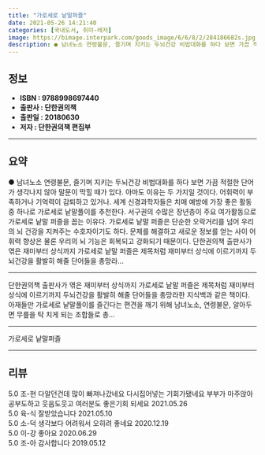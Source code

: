 ```yaml
---
title: "가로세로 낱말퍼즐"
date: 2021-05-26 14:21:40
categories: [국내도서, 취미-레저]
image: https://bimage.interpark.com/goods_image/6/6/8/2/284186682s.jpg
description: ● 남녀노소 연령불문, 즐기며 지키는 두뇌건강 비법대화를 하다 보면 가끔 적절한 단어가 생각나지 않아 말문이 막힐 때가 있다. 아마도 이유는 두 가지일 것이다. 어휘력이 부족하거나 기억력이 감퇴하고 있거나. 세계 신경과학자들은 치매 예방에 가장 좋은 활동 중 하나로 가로세로 낱말풀이를
---
```


## **정보**

- **ISBN : 9788998697440**
- **출판사 : 단한권의책**
- **출판일 : 20180630**
- **저자 : 단한권의책 편집부**

------



## **요약**

●  남녀노소 연령불문, 즐기며 지키는 두뇌건강 비법대화를 하다 보면 가끔 적절한 단어가 생각나지 않아 말문이 막힐 때가 있다. 아마도 이유는 두 가지일 것이다. 어휘력이 부족하거나 기억력이 감퇴하고 있거나. 세계 신경과학자들은 치매 예방에 가장 좋은 활동 중 하나로 가로세로 낱말풀이를 추천한다. 서구권의 수많은 장년층이 주요 여가활동으로 가로세로 낱말 퍼즐을 꼽는 이유다. 가로세로 낱말 퍼즐은 단순한 오락거리를 넘어 우리의 뇌 건강을 지켜주는 수호자이기도 하다. 문제를 해결하고 새로운 정보를 얻는 사이 어휘력 향상은 물론 우리의 뇌 기능은 회복되고 강화되기 때문이다. 단한권의책 출판사가 엮은 재미부터 상식까지 가로세로 낱말 퍼즐은 제목처럼 재미부터 상식에 이르기까지 두뇌건강을 활발히 해줄 단어들을 총망라...

------

단한권의책 출판사가 엮은 재미부터 상식까지 가로세로 낱말 퍼즐은 제목처럼 재미부터 상식에 이르기까지 두뇌건강을 활발히 해줄 단어들을 총망라한 지식백과 같은 책이다. 아재들만 가로세로 낱말풀이를 즐긴다는 편견을 깨기 위해 남녀노소, 연령불문, 알아두면 무릎을 탁 치게 되는 조합들로 총... 

------


가로세로 낱말퍼즐 

------


## **리뷰** 

5.0 조-현 다알던건데  많이 빠져나갔네요
다시집어넣는 기회가됐네요
부부가 마주앉아 공부도하고  웃음도웃고
여러분도 좋은기회 되세요 2021.05.26 <br/>5.0 육-식 잘받았습니다  2021.05.10 <br/>5.0 소-덕 생각보다 어려워서 오히려 좋네요 2020.12.19 <br/>5.0 이-강 좋아요 2020.06.29 <br/>5.0 조-아 감사합니다 2019.05.12 <br/>